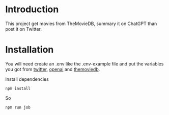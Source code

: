 # Introduction

This project get movies from TheMovieDB, summary it on ChatGPT than post it on Twitter.

# Installation

You will need create an .env like the .env-example file and put the variables you got from [twitter](https://developer.twitter.com/en), [openai](https://platform.openai.com/signup) and [themoviedb](https://developers.themoviedb.org/4/getting-started).

Install dependencies

```
npm install
```

So

```
npm run job
```